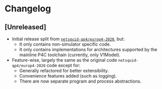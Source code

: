 # Changelog

## [Unreleased]

- Initial release split from
  [`netsquid-qp4/europ4-2020`](https://gitlab.com/softwarequtech/netsquid-snippets/netsquid-qp4/-/tree/europ4-2020),
  but:
  - It only contains non-simulator specific code.
  - It only contains implementations for architectures supported by the mainline P4C toolchain
    (currently, only V1Model).
- Feature-wise, largely the same as the original code `netsquid-qp4/europ4-2020` code except for:
  - Generally refactored for better extensibility.
  - Convenience features added (such as logging).
  - There are now separate program and process abstractions.


